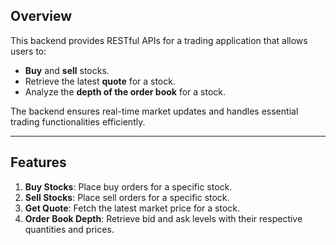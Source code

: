 ## Overview
This backend provides RESTful APIs for a trading application that allows users to:
- **Buy** and **sell** stocks.
- Retrieve the latest **quote** for a stock.
- Analyze the **depth of the order book** for a stock.

The backend ensures real-time market updates and handles essential trading functionalities efficiently.

---

## Features
1. **Buy Stocks**: Place buy orders for a specific stock.
2. **Sell Stocks**: Place sell orders for a specific stock.
3. **Get Quote**: Fetch the latest market price for a stock.
4. **Order Book Depth**: Retrieve bid and ask levels with their respective quantities and prices.

